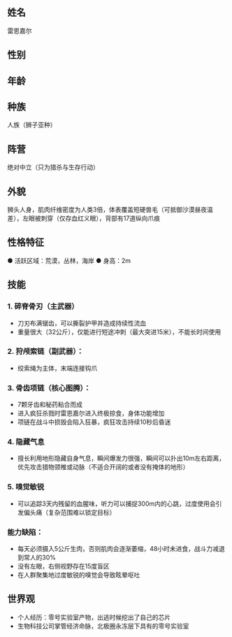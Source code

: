 ## 姓名
雷恩嘉尔

## 性别


## 年龄

## 种族
人族（狮子亚种）

## 阵营
绝对中立（只为猎杀与生存行动）

## 外貌
狮头人身，肌肉纤维密度为人类3倍，体表覆盖短硬兽毛（可抵御沙漠昼夜温差），左眼被刺穿（仅存血红义眼），背部有17道纵向爪痕

## 性格特征
●	活跃区域：荒漠，丛林，海岸
●	身高：2m

## 技能
### 1. 碎脊骨刃（主武器）
- 刀刃布满锯齿，可以撕裂护甲并造成持续性流血
- 重量很大（32公斤），仅能进行短途冲刺（最大突进15米），不能长时间使用
### 2. 狩颅索链（副武器）：
- 绞索绳为主体，末端连接钩爪
### 3. 骨齿项链（核心图腾）：
- 7颗牙齿和秘药粘合而成
- 进入疯狂杀戮时雷恩嘉尔进入终极掠食，身体功能增加
- 项链在战斗中损毁会陷入狂暴，疯狂攻击持续10秒后昏迷

### 4. 隐藏气息
- 擅长利用地形隐藏自身气息，瞬间爆发力很强，瞬间可以扑出10m左右距离，优先攻击猎物颈椎或动脉（不适合开阔的或者没有掩体的地形）
### 5. 嗅觉敏锐
- 可以追踪3天内残留的血腥味，听力可以捕捉300m内的心跳，过度使用会引发偏头痛（复杂范围难以锁定目标）

### 能力缺陷：
- 每天必须摄入5公斤生肉，否则肌肉会逐渐萎缩，48小时未进食，战斗力减退到常人的30%
- 没有左眼，右侧视野存在15度盲区
- 在人群聚集地过度敏锐的嗅觉会导致眩晕呕吐


## 世界观
- 个人经历：零号实验室产物，出逃时候挖出了自己的芯片
- 生物科技公司掌管经济命脉，北极圈永冻层下具有的零号实验室